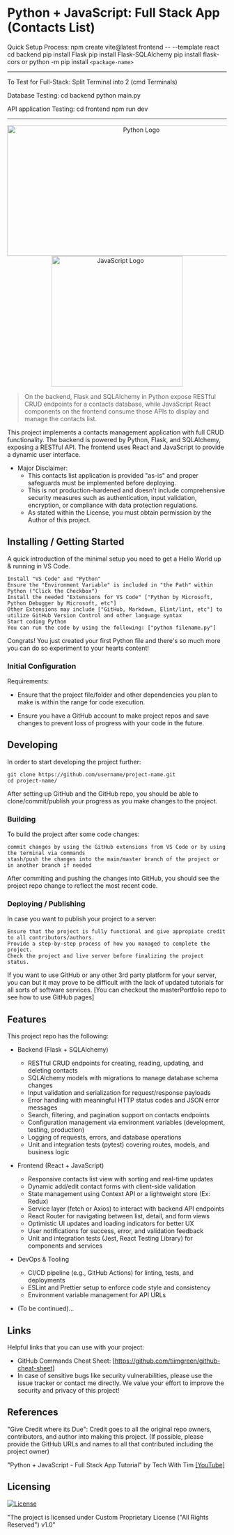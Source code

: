 # Python + JavaScript: Full Stack App (Contacts List)

Quick Setup Process:
npm create vite@latest frontend -- --template react
cd backend
pip install Flask
pip install Flask-SQLAlchemy
pip install flask-cors
or
python -m pip install `<package-name>`

-----------------------------------------------------------------------------------------------------------------------------------------
To Test for Full-Stack:
Split Terminal into 2 (cmd Terminals)

Database Testing:
cd backend
python main.py

API application Testing:
cd frontend
npm run dev

-----------------------------------------------------------------------------------------------------------------------------------------

<p align="center">
  <img src="https://logos-world.net/wp-content/uploads/2021/10/Python-Symbol.png" width="600" height="300" alt="Python Logo">
  <img src="https://encrypted-tbn0.gstatic.com/images?q=tbn:ANd9GcQpuYdLEzBvwemix8pwsncUkLLOQqnByncadg&s" width="300" height="300" alt="JavaScript Logo">
</p>

> On the backend, Flask and SQLAlchemy in Python expose RESTful CRUD endpoints for a contacts database, while JavaScript React components on the frontend consume those APIs to display and manage the contacts list.

This project implements a contacts management application with full CRUD functionality. The backend is powered by Python, Flask, and SQLAlchemy, exposing a RESTful API. The frontend uses React and JavaScript to provide a dynamic user interface.

- Major Disclaimer:
  - This contacts list application is provided "as-is" and proper safeguards must be implemented before deploying.
  - This is not production-hardened and doesn't include comprehensive security measures such as authentication, input validation, encryption, or compliance with data protection regulations.
  - As stated within the License, you must obtain permission by the Author of this project.

## Installing / Getting Started

A quick introduction of the minimal setup you need to get a Hello World up & running in VS Code.

```shell
Install "VS Code" and "Python"
Ensure the "Environment Variable" is included in "the Path" within Python ("Click the Checkbox")
Install the needed "Extensions for VS Code" ["Python by Microsoft, Python Debugger by Microsoft, etc"]
Other Extensions may include ["GitHub, Markdown, Elint/lint, etc"] to utilize GitHub Version Control and other language syntax
Start coding Python
You can run the code by using the following: ["python filename.py"]
```

Congrats! You just created your first Python file and there's so much more you can do so experiment to your hearts content!

### Initial Configuration

Requirements:
  
- Ensure that the project file/folder and other dependencies you plan to make is within the range for code execution.
  
- Ensure you have a GitHub account to make project repos and save changes to prevent loss of progress with your code in the future.

## Developing

In order to start developing the project further:

```shell
git clone https://github.com/username/project-name.git
cd project-name/
```

After setting up GitHub and the GitHub repo, you should be able to clone/commit/publish your progress as you make changes to the project.

### Building

To build the project after some code changes:

```shell
commit changes by using the GitHub extensions from VS Code or by using the terminal via commands
stash/push the changes into the main/master branch of the project or in another branch if needed
```

After commiting and pushing the changes into GitHub, you should see the project repo change to reflect the most recent code.

### Deploying / Publishing

In case you want to publish your project to a server:

```shell
Ensure that the project is fully functional and give appropiate credit to all contributors/authors.
Provide a step-by-step process of how you managed to complete the project.
Check the project and live server before finalizing the project status.
```

If you want to use GitHub or any other 3rd party platform for your server, you can but it may prove to be difficult with the lack of updated tutorials for all sorts of software services. 
[You can checkout the masterPortfolio repo to see how to use GitHub pages]

## Features

This project repo has the following:

- Backend (Flask + SQLAlchemy)
  - RESTful CRUD endpoints for creating, reading, updating, and deleting contacts
  - SQLAlchemy models with migrations to manage database schema changes
  - Input validation and serialization for request/response payloads
  - Error handling with meaningful HTTP status codes and JSON error messages
  - Search, filtering, and pagination support on contacts endpoints
  - Configuration management via environment variables (development, testing, production)
  - Logging of requests, errors, and database operations
  - Unit and integration tests (pytest) covering routes, models, and business logic

- Frontend (React + JavaScript)
  - Responsive contacts list view with sorting and real-time updates
  - Dynamic add/edit contact forms with client-side validation
  - State management using Context API or a lightweight store (Ex: Redux)
  - Service layer (fetch or Axios) to interact with backend API endpoints
  - React Router for navigating between list, detail, and form views
  - Optimistic UI updates and loading indicators for better UX
  - User notifications for success, error, and validation feedback
  - Unit and integration tests (Jest, React Testing Library) for components and services

- DevOps & Tooling
  - CI/CD pipeline (e.g., GitHub Actions) for linting, tests, and deployments
  - ESLint and Prettier setup to enforce code style and consistency
  - Environment variable management for API URLs

- (To be continued)...

## Links

Helpful links that you can use with your project:

- GitHub Commands Cheat Sheet: [https://github.com/tiimgreen/github-cheat-sheet]
- In case of sensitive bugs like security vulnerabilities, please use the issue tracker or contact me directly. 
  We value your effort to improve the security and privacy of this project!

## References

"Give Credit where its Due": Credit goes to all the original repo owners, contributors, and author into making this project.
(If possible, please provide the GitHub URLs and names to all that contributed including the project owner)

"Python + JavaScript - Full Stack App Tutorial" by Tech With Tim [[YouTube]](https://www.youtube.com/watch?v=PppslXOR7TA)
<!-- - "Title" by Author [Social Media/Location] -->

## Licensing

[![License](https://img.shields.io/static/v1?label=License&message=All%20Rights%20Reserved&color=lightgrey&style=for-the-badge)](LICENSE)

"The project is licensed under Custom Proprietary License ("All Rights Reserved") v1.0"